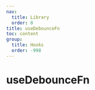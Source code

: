 ```yaml
---
nav:
  title: Library
  order: 0
title: useDebounceFn
toc: content
group:
  title: Hooks
  order: -998
---
```


# useDebounceFn

<code src="./usage/demo1.tsx"></code>
